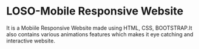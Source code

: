 # LOSO-Mobile Responsive Website
It is a Mobiile Responsive Website made using HTML, CSS, BOOTSTRAP.It also contains various animations features which makes it eye catching and interactive website.
